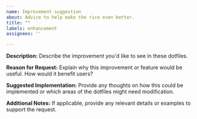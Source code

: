 ```yaml
---
name: Improvement suggestion
about: Advice to help make the rice even better.
title: ""
labels: enhancement
assignees: ''

---
```


**Description:**
Describe the improvement you'd like to see in these dotfiles.

**Reason for Request:**
Explain why this improvement or feature would be useful. How would it benefit users?

**Suggested Implementation:**
Provide any thoughts on how this could be implemented or which areas of the dotfiles might need modification.

**Additional Notes:**
If applicable, provide any relevant details or examples to support the request.
